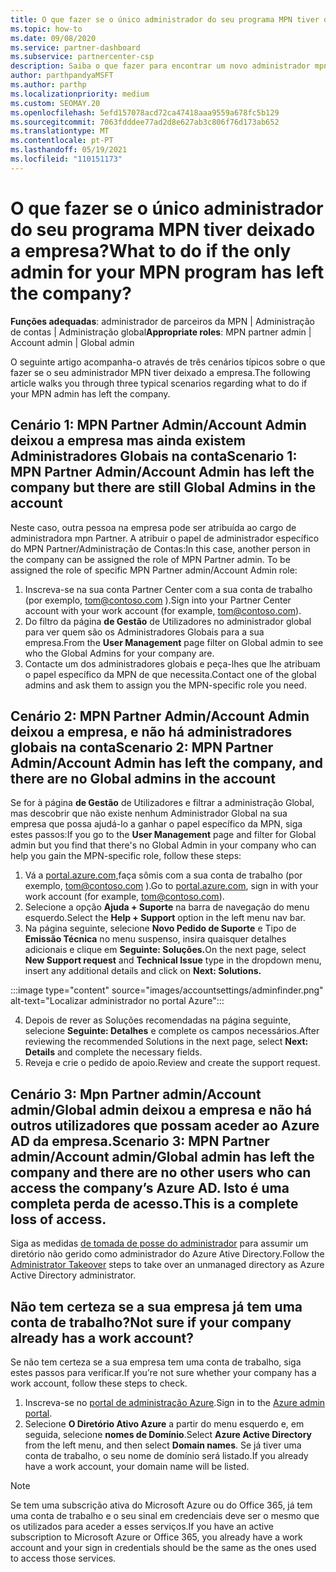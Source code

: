 ```yaml
---
title: O que fazer se o único administrador do seu programa MPN tiver deixado a empresa?
ms.topic: how-to
ms.date: 09/08/2020
ms.service: partner-dashboard
ms.subservice: partnercenter-csp
description: Saiba o que fazer para encontrar um novo administrador mpn ou obter ajuda da administração Global da sua empresa. Além disso, aprenda a adicionar um novo administrador partner center global.
author: parthpandyaMSFT
ms.author: parthp
ms.localizationpriority: medium
ms.custom: SEOMAY.20
ms.openlocfilehash: 5efd157078acd72ca47418aaa9559a678fc5b129
ms.sourcegitcommit: 7063fdddee77ad2d8e627ab3c806f76d173ab652
ms.translationtype: MT
ms.contentlocale: pt-PT
ms.lasthandoff: 05/19/2021
ms.locfileid: "110151173"
---
```

# <a name="what-to-do-if-the-only-admin-for-your-mpn-program-has-left-the-company"></a><span data-ttu-id="20bb5-103">O que fazer se o único administrador do seu programa MPN tiver deixado a empresa?</span><span class="sxs-lookup"><span data-stu-id="20bb5-103">What to do if the only admin for your MPN program has left the company?</span></span>

<span data-ttu-id="20bb5-104">**Funções adequadas**: administrador de parceiros da MPN | Administração de contas | Administração global</span><span class="sxs-lookup"><span data-stu-id="20bb5-104">**Appropriate roles**: MPN partner admin | Account admin | Global admin</span></span>

<span data-ttu-id="20bb5-105">O seguinte artigo acompanha-o através de três cenários típicos sobre o que fazer se o seu administrador MPN tiver deixado a empresa.</span><span class="sxs-lookup"><span data-stu-id="20bb5-105">The following article walks you through three typical scenarios regarding what to do if your MPN admin has left the company.</span></span>

## <a name="scenario-1-mpn-partner-adminaccount-admin-has-left-the-company-but-there-are-still-global-admins-in-the-account"></a><span data-ttu-id="20bb5-106">Cenário 1: MPN Partner Admin/Account Admin deixou a empresa mas ainda existem Administradores Globais na conta</span><span class="sxs-lookup"><span data-stu-id="20bb5-106">Scenario 1: MPN Partner Admin/Account Admin has left the company but there are still Global Admins in the account</span></span>

<span data-ttu-id="20bb5-107">Neste caso, outra pessoa na empresa pode ser atribuída ao cargo de administradora mpn Partner. A atribuir o papel de administrador específico do MPN Partner/Administração de Contas:</span><span class="sxs-lookup"><span data-stu-id="20bb5-107">In this case, another person in the company can be assigned the role of MPN Partner admin. To be assigned the role of specific MPN Partner admin/Account Admin role:</span></span>

1. <span data-ttu-id="20bb5-108">Inscreva-se na sua conta Partner Center com a sua conta de trabalho (por exemplo, tom@contoso.com ).</span><span class="sxs-lookup"><span data-stu-id="20bb5-108">Sign into your Partner Center account with your work account (for example, tom@contoso.com).</span></span>
1. <span data-ttu-id="20bb5-109">Do filtro da página **de Gestão** de Utilizadores no administrador global para ver quem são os Administradores Globais para a sua empresa.</span><span class="sxs-lookup"><span data-stu-id="20bb5-109">From the **User Management** page filter on Global admin to see who the Global Admins for your company are.</span></span> 
1. <span data-ttu-id="20bb5-110">Contacte um dos administradores globais e peça-lhes que lhe atribuam o papel específico da MPN de que necessita.</span><span class="sxs-lookup"><span data-stu-id="20bb5-110">Contact one of the global admins and ask them to assign you the MPN-specific role you need.</span></span> 

## <a name="scenario-2-mpn-partner-adminaccount-admin-has-left-the-company-and-there-are-no-global-admins-in-the-account"></a><span data-ttu-id="20bb5-111">Cenário 2: MPN Partner Admin/Account Admin deixou a empresa, e não há administradores globais na conta</span><span class="sxs-lookup"><span data-stu-id="20bb5-111">Scenario 2: MPN Partner Admin/Account Admin has left the company, and there are no Global admins in the account</span></span> 

<span data-ttu-id="20bb5-112">Se for à página **de Gestão** de Utilizadores e filtrar a administração Global, mas descobrir que não existe nenhum Administrador Global na sua empresa que possa ajudá-lo a ganhar o papel específico da MPN, siga estes passos:</span><span class="sxs-lookup"><span data-stu-id="20bb5-112">If you go to the **User Management** page and filter for Global admin but you find that there's no Global Admin in your company who can help you gain the MPN-specific role, follow these steps:</span></span>

1. <span data-ttu-id="20bb5-113">Vá a [portal.azure.com,](https://ms.portal.azure.com/)faça sômis com a sua conta de trabalho (por exemplo, tom@contoso.com ).</span><span class="sxs-lookup"><span data-stu-id="20bb5-113">Go to [portal.azure.com](https://ms.portal.azure.com/), sign in with your work account (for example, tom@contoso.com).</span></span> 
1. <span data-ttu-id="20bb5-114">Selecione a opção **Ajuda + Suporte** na barra de navegação do menu esquerdo.</span><span class="sxs-lookup"><span data-stu-id="20bb5-114">Select the **Help + Support** option in the left menu nav bar.</span></span>
1. <span data-ttu-id="20bb5-115">Na página seguinte, selecione **Novo Pedido de Suporte** e Tipo de **Emissão Técnica** no menu suspenso, insira quaisquer detalhes adicionais e clique em **Seguinte: Soluções.**</span><span class="sxs-lookup"><span data-stu-id="20bb5-115">On the next page, select **New Support request** and **Technical Issue** type in the dropdown menu, insert any additional details and click on **Next: Solutions.**</span></span>

:::image type="content" source="images/accountsettings/adminfinder.png" alt-text="Localizar administrador no portal Azure":::

4. <span data-ttu-id="20bb5-117">Depois de rever as Soluções recomendadas na página seguinte, selecione **Seguinte: Detalhes** e complete os campos necessários.</span><span class="sxs-lookup"><span data-stu-id="20bb5-117">After reviewing the recommended Solutions in the next page, select **Next: Details** and complete the necessary fields.</span></span>
1. <span data-ttu-id="20bb5-118">Reveja e crie o pedido de apoio.</span><span class="sxs-lookup"><span data-stu-id="20bb5-118">Review and create the support request.</span></span>


## <a name="scenario-3-mpn-partner-adminaccount-adminglobal-admin-has-left-the-company-and-there-are-no-other-users-who-can-access-the-companys-azure-ad-this-is-a-complete-loss-of-access"></a><span data-ttu-id="20bb5-119">Cenário 3: Mpn Partner admin/Account admin/Global admin deixou a empresa e não há outros utilizadores que possam aceder ao Azure AD da empresa.</span><span class="sxs-lookup"><span data-stu-id="20bb5-119">Scenario 3: MPN Partner admin/Account admin/Global admin has left the company and there are no other users who can access the company’s Azure AD.</span></span> <span data-ttu-id="20bb5-120">Isto é uma completa perda de acesso.</span><span class="sxs-lookup"><span data-stu-id="20bb5-120">This is a complete loss of access.</span></span>

<span data-ttu-id="20bb5-121">Siga as medidas [de tomada de posse do administrador](/azure/active-directory/users-groups-roles/domains-admin-takeover#internal-admin-takeover) para assumir um diretório não gerido como administrador do Azure Ative Directory.</span><span class="sxs-lookup"><span data-stu-id="20bb5-121">Follow the [Administrator Takeover](/azure/active-directory/users-groups-roles/domains-admin-takeover#internal-admin-takeover) steps to take over an unmanaged directory as Azure Active Directory administrator.</span></span>

## <a name="not-sure-if-your-company-already-has-a-work-account"></a><span data-ttu-id="20bb5-122">Não tem certeza se a sua empresa já tem uma conta de trabalho?</span><span class="sxs-lookup"><span data-stu-id="20bb5-122">Not sure if your company already has a work account?</span></span>

<span data-ttu-id="20bb5-123">Se não tem certeza se a sua empresa tem uma conta de trabalho, siga estes passos para verificar.</span><span class="sxs-lookup"><span data-stu-id="20bb5-123">If you’re not sure whether your company has a work account, follow these steps to check.</span></span>

1. <span data-ttu-id="20bb5-124">Inscreva-se no [portal de administração Azure](https://ms.portal.azure.com).</span><span class="sxs-lookup"><span data-stu-id="20bb5-124">Sign in to the [Azure admin portal](https://ms.portal.azure.com).</span></span>
2. <span data-ttu-id="20bb5-125">Selecione **O Diretório Ativo Azure** a partir do menu esquerdo e, em seguida, selecione **nomes de Domínio**.</span><span class="sxs-lookup"><span data-stu-id="20bb5-125">Select **Azure Active Directory** from the left menu, and then select **Domain names**.</span></span>
<span data-ttu-id="20bb5-126">Se já tiver uma conta de trabalho, o seu nome de domínio será listado.</span><span class="sxs-lookup"><span data-stu-id="20bb5-126">If you already have a work account, your domain name will be listed.</span></span>

>[!Note]
><span data-ttu-id="20bb5-127">Se tem uma subscrição ativa do Microsoft Azure ou do Office 365, já tem uma conta de trabalho e o seu sinal em credenciais deve ser o mesmo que os utilizados para aceder a esses serviços.</span><span class="sxs-lookup"><span data-stu-id="20bb5-127">If you have an active subscription to Microsoft Azure or Office 365, you already have a work account and your sign in credentials should be the same as the ones used to access those services.</span></span>